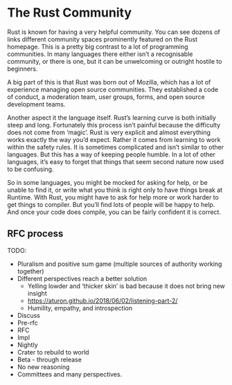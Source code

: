 # The Rust Community
Rust is known for having a very helpful community. You can see dozens of links different community spaces prominently featured on the Rust homepage. This is a pretty big contrast to a lot of programming communities. In many languages there either isn’t a recognisable community, or there is one, but it can be unwelcoming or outright hostile to beginners. 

A big part of this is that Rust was born out of Mozilla, which has a lot of experience managing open source communities. They established a code of conduct, a moderation team, user groups, forms, and open source development teams. 

Another aspect it the language itself. Rust’s learning curve is both initially steep and long. Fortunately this process isn’t painful because the difficulty does not come from ‘magic’. Rust is very explicit and almost everything works exactly the way you’d expect. Rather it comes from learning to work within the safety rules. It is sometimes complicated and isn’t similar to other languages. But this has a way of keeping people humble. In a lot of other languages, it’s easy to forget that things that seem second nature now used to be confusing. 

So in some languages, you might be mocked for asking for help, or be unable to find it, or write what you think is right only to have things break at Runtime. With Rust, you might have to ask for help more or work harder to get things to compiler. But you’ll find lots of people will be happy to help. And once your code does compile, you can be fairly confident it is correct.
## RFC process
TODO:
  * Pluralism and positive sum game (multiple sources of authority working together)
  * Different perspectives reach a better solution
    * Yelling lowder and ‘thicker skin’ is bad because it does not bring new insight
    * https://aturon.github.io/2018/06/02/listening-part-2/
    * Humility, empathy, and introspection
  * Discuss
  * Pre-rfc
  * RFC
  * Impl
  * Nightly
  * Crater to rebuild to world
  * Beta - through release
  * No new reasoning
  * Committees and many perspectives. 

